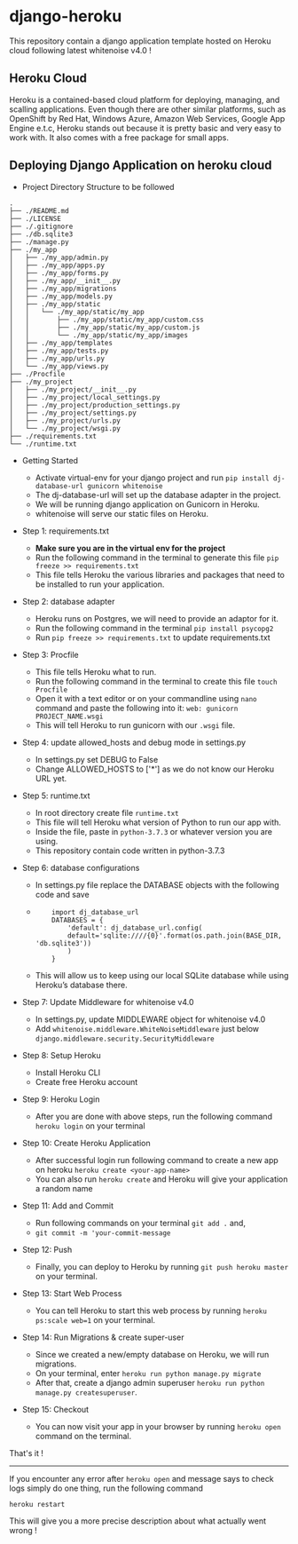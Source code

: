 # django-heroku
This repository contain a django application template hosted on Heroku cloud following latest whitenoise v4.0 !

## Heroku Cloud

Heroku is a contained-based cloud platform for deploying, managing, and scalling applications. Even though there are other similar platforms, such as OpenShift by Red Hat, Windows Azure, Amazon Web Services, Google App Engine e.t.c, Heroku stands out because it is pretty basic and very easy to work with. It also comes with a free package for small apps.

## Deploying Django Application on heroku cloud

- Project Directory Structure to be followed
```
.
├── ./README.md
├── ./LICENSE
├── ./.gitignore
├── ./db.sqlite3
├── ./manage.py
├── ./my_app
│   ├── ./my_app/admin.py
│   ├── ./my_app/apps.py
│   ├── ./my_app/forms.py
│   ├── ./my_app/__init__.py
│   ├── ./my_app/migrations
│   ├── ./my_app/models.py
│   ├── ./my_app/static
│   │   └── ./my_app/static/my_app
│   │       ├── ./my_app/static/my_app/custom.css
│   │       ├── ./my_app/static/my_app/custom.js
│   │       └── ./my_app/static/my_app/images
│   ├── ./my_app/templates
│   ├── ./my_app/tests.py
│   ├── ./my_app/urls.py
│   └── ./my_app/views.py
├── ./Procfile
├── ./my_project
│   ├── ./my_project/__init__.py
│   ├── ./my_project/local_settings.py
│   ├── ./my_project/production_settings.py
│   ├── ./my_project/settings.py
│   ├── ./my_project/urls.py
│   └── ./my_project/wsgi.py
├── ./requirements.txt
└── ./runtime.txt
```

- Getting Started
  - Activate virtual-env for your django project and run ```pip install dj-database-url gunicorn whitenoise```
  - The dj-database-url will set up the database adapter in the project.
  - We will be running django application on Gunicorn in Heroku.
  - whitenoise will serve our static files on Heroku.

- Step 1: requirements.txt
  - **Make sure you are in the virtual env for the project**
  - Run the following command in the terminal to generate this file ```pip freeze >> requirements.txt```
  - This file tells Heroku the various libraries and packages that need to be installed to run your application.
  
- Step 2: database adapter
  - Heroku runs on Postgres, we will need to provide an adaptor for it.
  - Run the following command in the terminal ```pip install psycopg2```
  - Run ```pip freeze >> requirements.txt``` to update requirements.txt

- Step 3: Procfile
  - This file tells Heroku what to run.
  - Run the following command in the terminal to create this file ```touch Procfile```
  - Open it with a text editor or on your commandline using ```nano``` command and paste the following into it: ```web: gunicorn PROJECT_NAME.wsgi```
  - This will tell Heroku to run gunicorn with our ```.wsgi``` file.

- Step 4: update allowed_hosts and debug mode in settings.py
  - In settings.py set DEBUG to False
  - Change ALLOWED_HOSTS to ['*'] as we do not know our Heroku URL yet.

- Step 5: runtime.txt
  - In root directory create file ```runtime.txt```
  - This file will tell Heroku what version of Python to run our app with.
  - Inside the file, paste in ```python-3.7.3``` or whatever version you are using.
  - This repository contain code written in python-3.7.3

- Step 6: database configurations
  - In settings.py file replace the DATABASE objects with the following code and save
  - ``` 
        import dj_database_url
        DATABASES = {
            'default': dj_database_url.config(
            default='sqlite:////{0}'.format(os.path.join(BASE_DIR, 'db.sqlite3'))
            )
        }
    ```
  - This will allow us to keep using our local SQLite database while using Heroku’s database there.

- Step 7: Update Middleware for whitenoise v4.0
  - In settings.py, update MIDDLEWARE object for whitenoise v4.0
  - Add ```whitenoise.middleware.WhiteNoiseMiddleware``` just below ```django.middleware.security.SecurityMiddleware```

- Step 8: Setup Heroku
  - Install Heroku CLI
  - Create free Heroku account

- Step 9: Heroku Login
  - After you are done with above steps, run the following command ```heroku login``` on your terminal

- Step 10: Create Heroku Application
  - After successful login run following command to create a new app on heroku ```heroku create <your-app-name>```
  - You can also run ```heroku create``` and Heroku will give your application a random name

- Step 11: Add and Commit
  - Run following commands on your terminal ```git add .``` and,
  - ```git commit -m 'your-commit-message```

- Step 12: Push
  - Finally, you can deploy to Heroku by running ```git push heroku master``` on your terminal.

- Step 13: Start Web Process
  - You can tell Heroku to start this web process by running ```heroku ps:scale web=1``` on your terminal.

- Step 14: Run Migrations & create super-user
  - Since we created a new/empty database on Heroku, we will run migrations.
  - On your terminal, enter ```heroku run python manage.py migrate``` 
  - After that, create a django admin superuser ```heroku run python manage.py createsuperuser```.

- Step 15: Checkout
  - You can now visit your app in your browser by running ```heroku open``` command on the terminal.

That's it !

---

If you encounter any error after ```heroku open``` and message says to check logs simply do one thing, run the following command

```
heroku restart
```
This will give you a more precise description about what actually went wrong !
